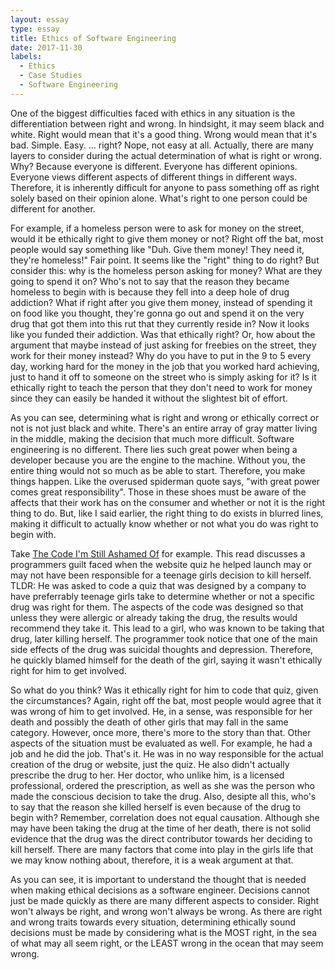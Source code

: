 ```yaml
---
layout: essay
type: essay
title: Ethics of Software Engineering
date: 2017-11-30
labels:
  - Ethics
  - Case Studies
  - Software Engineering
---
```


<p>One of the biggest difficulties faced with ethics in any situation is the differentiation between right and wrong. In hindsight, it may seem black and white. Right would mean that it's a good thing. Wrong would mean that it's bad. Simple. Easy. ... right? Nope, not easy at all. Actually, there are many layers to consider during the actual determination of what is right or wrong. Why? Because everyone is different. Everyone has different opinions. Everyone views different aspects of different things in different ways. Therefore, it is inherently difficult for anyone to pass something off as right solely based on their opinion alone. What's right to one person could be different for another. </p>

<p>For example, if a homeless person were to ask for money on the street, would it be ethically right to give them money or not? Right off the bat, most people would say something like "Duh. Give them money! They need it, they're homeless!" Fair point. It seems like the "right" thing to do right? But consider this: why is the homeless person asking for money? What are they going to spend it on? Who's not to say that the reason they became homeless to begin with is because they fell into a deep hole of drug addiction? What if right after you give them money, instead of spending it on food like you thought, they're gonna go out and spend it on the very drug that got them into this rut that they currently reside in? Now it looks like you funded their addiction. Was that ethically right? Or, how about the argument that maybe instead of just asking for freebies on the street, they work for their money instead? Why do you have to put in the 9 to 5 every day, working hard for the money in the job that you worked hard achieving, just to hand it off to someone on the street who is simply asking for it? Is it ethically right to teach the person that they don't need to work for money since they can easily be handed it without the slightest bit of effort.</p>
  
<p>As you can see, determining what is right and wrong or ethically correct or not is not just black and white. There's an entire array of gray matter living in the middle, making the decision that much more difficult. Software engineering is no different. There lies such great power when being a developer because you are the engine to the machine. Without you, the entire thing would not so much as be able to start. Therefore, you make things happen. Like the overused spiderman quote says, "with great power comes great responsibility". Those in these shoes must be aware of the affects that their work has on the consumer and whether or not it is the right thing to do. But, like I said earlier, the right thing to do exists in blurred lines, making it difficult to actually know whether or not what you do was right to begin with.</p>

<p>Take <a href="https://medium.freecodecamp.org/the-code-im-still-ashamed-of-e4c021dff55e">The Code I'm Still Ashamed Of</a> for example. This read discusses a programmers guilt faced when the website quiz he helped launch may or may not have been responsible for a teenage girls decision to kill herself. TLDR: He was asked to code a quiz that was designed by a company to have preferrably teenage girls take to determine whether or not a specific drug was right for them. The aspects of the code was designed so that unless they were allergic or already taking the drug, the results would recommend they take it. This lead to a girl, who was known to be taking that drug, later killing herself. The programmer took notice that one of the main side effects of the drug was suicidal thoughts and depression. Therefore, he quickly blamed himself for the death of the girl, saying it wasn't ethically right for him to get involved.</p>

<p>So what do you think? Was it ethically right for him to code that quiz, given the circumstances? Again, right off the bat, most people would agree that it was wrong of him to get involved. He, in a sense, was responsible for her death and possibly the death of other girls that may fall in the same category. However, once more, there's more to the story than that. Other aspects of the situation must be evaluated as well. For example, he had a job and he did the job. That's it. He was in no way responsible for the actual creation of the drug or website, just the quiz. He also didn't actually prescribe the drug to her. Her doctor, who unlike him, is a licensed professional, ordered the prescription, as well as she was the person who made the conscious decision to take the drug. Also, desipte all this, who's to say that the reason she killed herself is even because of the drug to begin with? Remember, correlation does not equal causation. Although she may have been taking the drug at the time of her death, there is not solid evidence that the drug was the direct contributor towards her deciding to kill herself. There are many factors that come into play in the girls life that we may know nothing about, therefore, it is a weak argument at that.</p>

<p>As you can see, it is important to understand the thought that is needed when making ethical decisions as a software engineer. Decisions cannot just be made quickly as there are many different aspects to consider. Right won't always be right, and wrong won't always be wrong. As there are right and wrong traits towards every situation, determining ethically sound decisions must be made by considering what is the MOST right, in the sea of what may all seem right, or the LEAST wrong in the ocean that may seem wrong.</p>
